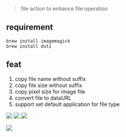 > file action to enhance file operation


## requirement

```
brew install imagemagick
brew install duti

```

## feat

1. copy file name without suffix
2. copy file size without suffix
3. copy pixel size for image file
4. convert file to dataURL
5. support set default application for file type



![](https://img.shields.io/badge/version-v1.4-green?style=for-the-badge)
[![](https://img.shields.io/badge/download-click-blue?style=for-the-badge)](https://github.com/alanhg/alfred-workflows/raw/master/file-enhancer/File%20Enhancer.alfredworkflow)
[![](https://img.shields.io/badge/plist-link-important?style=for-the-badge)](https://raw.githubusercontent.com/alanhg/alfred-workflows/master/file-enhancer/src/info.plist)



<!-- more -->


![](./screenshot.gif)
